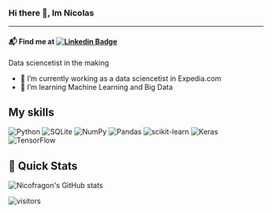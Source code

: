 ### Hi there 👋, Im Nicolas 
---  
#### 📬 Find me at [![Linkedin Badge](https://img.shields.io/badge/-LinkedIn-blue?style=flat-square&logo=Linkedin&logoColor=white&link=https://www.linkedin.com/in/nicolasfrateg/)](https://www.linkedin.com/in/nicolasfrateg/)


Data sciencetist in the making

  - 🔭 I’m currently working as a data sciencetist in Expedia.com 
  - 🌱 I’m learning Machine Learning and Big Data


## My skills
![Python](https://img.shields.io/badge/python-3670A0?style=for-the-badge&logo=python&logoColor=ffdd54)
![SQLite](https://img.shields.io/badge/sqlite-%2307405e.svg?style=for-the-badge&logo=sqlite&logoColor=white)
![NumPy](https://img.shields.io/badge/numpy-%23013243.svg?style=for-the-badge&logo=numpy&logoColor=white)
![Pandas](https://img.shields.io/badge/pandas-%23150458.svg?style=for-the-badge&logo=pandas&logoColor=white)
![scikit-learn](https://img.shields.io/badge/scikit--learn-%23F7931E.svg?style=for-the-badge&logo=scikit-learn&logoColor=white)
![Keras](https://img.shields.io/badge/Keras-%23D00000.svg?style=for-the-badge&logo=Keras&logoColor=white)
![TensorFlow](https://img.shields.io/badge/TensorFlow-%23FF6F00.svg?style=for-the-badge&logo=TensorFlow&logoColor=white)

## 🚀 Quick Stats
![Nicofragon's GitHub stats](https://github-readme-stats.vercel.app/api?username=Nicofragon&theme=buefy&show_icons=true)

![visitors](https://visitor-badge.glitch.me/badge?page_id=Nicofragon&left_color=green&right_color=red)
